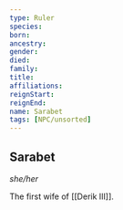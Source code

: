 ```yaml
---
type: Ruler
species:
born:
ancestry:
gender:
died:
family:
title:
affiliations:
reignStart:
reignEnd:
name: Sarabet
tags: [NPC/unsorted]
---
```

## Sarabet
*she/her*

The first wife of [[Derik III]].

